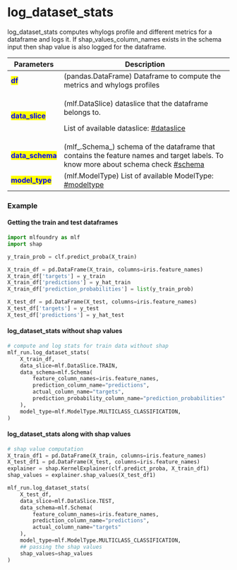# log\_dataset\_stats

log\_dataset\_stats computes whylogs profile and different metrics for a dataframe and logs it. If shap\_values\_column\_names exists in the schema input then shap value is also logged for the dataframe.

| Parameters                                        | Description                                                                                                                                                                  |
| ------------------------------------------------- | ---------------------------------------------------------------------------------------------------------------------------------------------------------------------------- |
| <mark style="color:blue;">**df**</mark>           | (pandas.DataFrame) Dataframe to compute the metrics and whylogs profiles                                                                                                     |
| <mark style="color:blue;">**data\_slice**</mark>  | <p>(mlf.DataSlice) dataslice that the dataframe belongs to.</p><p>List of available dataslice: <a data-mention href="../enums.md#dataslice">#dataslice</a></p>               |
| <mark style="color:blue;">**data\_schema**</mark> | (mlf\_.Schema\_) schema of the dataframe that contains the feature names and target labels. To know more about schema check [#schema](../../../concepts.md#schema "mention") |
| <mark style="color:blue;">**model\_type**</mark>  | (mlf.ModelType) List of available ModelType: [#modeltype](../enums.md#modeltype "mention")                                                                                   |

### Example

#### Getting the train and test dataframes

```python
import mlfoundry as mlf
import shap

y_train_prob = clf.predict_proba(X_train)

X_train_df = pd.DataFrame(X_train, columns=iris.feature_names)
X_train_df['targets'] = y_train
X_train_df['predictions'] = y_hat_train
X_train_df['prediction_probabilities'] = list(y_train_prob)

X_test_df = pd.DataFrame(X_test, columns=iris.feature_names)
X_test_df['targets'] = y_test
X_test_df['predictions'] = y_hat_test
```

#### log\_dataset\_stats without shap values

```python
# compute and log stats for train data without shap
mlf_run.log_dataset_stats(
    X_train_df, 
    data_slice=mlf.DataSlice.TRAIN,
    data_schema=mlf.Schema(
        feature_column_names=iris.feature_names,
        prediction_column_name="predictions",
        actual_column_name="targets",
        prediction_probability_column_name="prediction_probabilities"   # to calculate probability related metrics
    ),
    model_type=mlf.ModelType.MULTICLASS_CLASSIFICATION,
)
```

#### log\_dataset\_stats along with shap values

```python
# shap value computation
X_train_df1 = pd.DataFrame(X_train, columns=iris.feature_names)
X_test_df1 = pd.DataFrame(X_test, columns=iris.feature_names)
explainer = shap.KernelExplainer(clf.predict_proba, X_train_df1)
shap_values = explainer.shap_values(X_test_df1)

mlf_run.log_dataset_stats(
    X_test_df, 
    data_slice=mlf.DataSlice.TEST,
    data_schema=mlf.Schema(
        feature_column_names=iris.feature_names,
        prediction_column_name="predictions",
        actual_column_name="targets"
    ),
    model_type=mlf.ModelType.MULTICLASS_CLASSIFICATION,
    ## passing the shap values
    shap_values=shap_values
)
```
